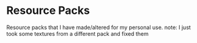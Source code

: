 # Resource Packs

Resource packs that I have made/altered for my personal use.
note: I just took some textures from a different pack and fixed them
